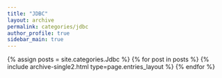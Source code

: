 ```yaml
---
title: "JDBC"
layout: archive
permalink: categories/jdbc
author_profile: true
sidebar_main: true
---
```



{% assign posts = site.categories.Jdbc %}
{% for post in posts %} {% include archive-single2.html type=page.entries_layout %} {% endfor %}